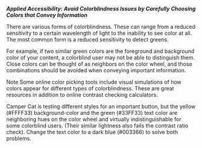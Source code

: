 ***Applied Accessibility: Avoid Colorblindness Issues by Carefully Choosing Colors that Convey Information***

There are various forms of colorblindness. These can range from a reduced sensitivity to a certain wavelength of light to the inability to see color at all. The most common form is a reduced sensitivity to detect greens.

For example, if two similar green colors are the foreground and background color of your content, a colorblind user may not be able to distinguish them. Close colors can be thought of as neighbors on the color wheel, and those combinations should be avoided when conveying important information.

Note
Some online color picking tools include visual simulations of how colors appear for different types of colorblindness. These are great resources in addition to online contrast checking calculators.


Camper Cat is testing different styles for an important button, but the yellow (#FFFF33) background-color and the green (#33FF33) text color are neighboring hues on the color wheel and virtually indistinguishable for some colorblind users. (Their similar lightness also fails the contrast ratio check). Change the text color to a dark blue (#003366) to solve both problems.
